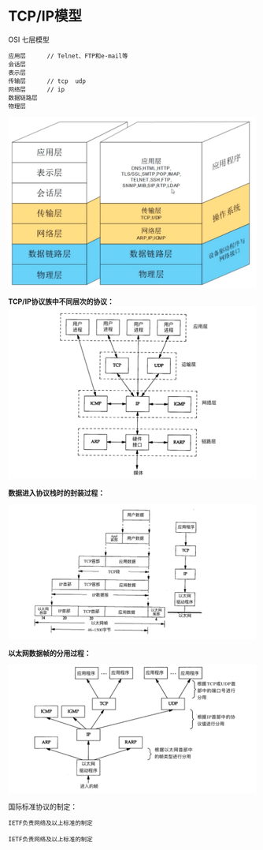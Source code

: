 # TCP/IP模型

OSI 七层模型

```
应用层      // Telnet、FTP和e-mail等
会话层
表示层
传输层      // tcp  udp
网络层      // ip
数据链路层
物理层
```

![](/img/tcp-ip.jpeg)

**TCP/IP协议族中不同层次的协议：**![](/tcp_ip/images/tcp-ip-func.jpeg)

**数据进入协议栈时的封装过程：**

![](/tcp_ip/images/tcp-fengzhuang.png)

**以太网数据帧的分用过程：**

![](/tcp_ip/images/tcp-ip-fenyong.jpeg)

国际标准协议的制定：

```
IETF负责网络及以上标准的制定

IETF负责网络及以上标准的制定
```



